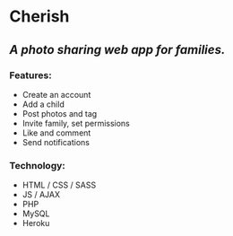 # Cherish
## *A photo sharing web app for families.*

### Features:
* Create an account
* Add a child
* Post photos and tag
* Invite family, set permissions
* Like and comment
* Send notifications

### Technology:
* HTML / CSS / SASS
* JS / AJAX
* PHP
* MySQL
* Heroku
